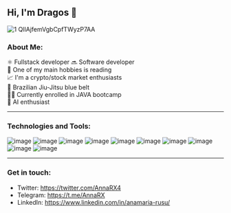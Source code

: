 ## Hi, I'm Dragos 👋

![1 QlIAjfemVgbCpfTWyzP7AA](https://p3-juejin.byteimg.com/tos-cn-i-k3u1fbpfcp/a85c7d660e3d4aaebb1f4fb0264c665d~tplv-k3u1fbpfcp-zoom-1.image)

### About Me:
⚛️ Fullstack developer 🔜 Software developer <br>
📗 One of my main hobbies is reading <br>
📈 I'm a crypto/stock market enthusiasts <br>
🥋 Brazilian Jiu-Jitsu blue belt <br>
🧑‍💻 Currently enrolled in JAVA bootcamp <br>
🤖 AI enthusiast <br>


<hr>

### Technologies and Tools:
![image](https://github.com/Gaspair/Gaspair/assets/84362852/6cc558e8-f268-46f6-9e5f-e3fad2ed4fe8)
![image](https://github.com/Gaspair/Gaspair/assets/84362852/1159ef8f-1bac-4fb1-9b5e-c9f3671b21f4)
![image](https://github.com/Gaspair/Gaspair/assets/84362852/562fbd9b-7020-437c-b700-6a5c7ad46957)
![image](https://github.com/Gaspair/Gaspair/assets/84362852/84299d63-7d25-484c-9efa-cec3c26aa473)
![image](https://cdn.iconscout.com/icon/free/png-64/sass-226054.png)
![image](https://github.com/Gaspair/Gaspair/assets/84362852/d7540f83-ef4f-4b7a-a01d-9d87776237ec)
![image](https://cdn.iconscout.com/icon/free/png-64/figma-3521426-2944870.png)
![image](https://cdn.iconscout.com/icon/free/png-64/gitlab-10-1175217.png)
![image](https://cdn.iconscout.com/icon/free/png-64/visual-studio-code-1868941-1583105.png)
![image](https://cdn.iconscout.com/icon/free/png-64/webstorm-3521803-2945220.png)

<hr>

### Get in touch: 
- Twitter: https://twitter.com/AnnaRX4 <br>
- Telegram: https://t.me/AnnaRX <br>
- LinkedIn: https://www.linkedin.com/in/anamaria-rusu/
